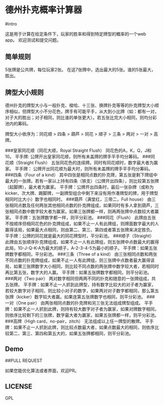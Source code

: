 # 德州扑克概率计算器

#intro

这是用于计算在给定条件下，玩家的胜率和得到特定牌型的概率的一个web app。 欢迎测试和提交问题。

## 简单规则

5张牌是公共牌，每位玩家2张。 在这7张牌中，选出最大的5张。谁的5张最大，胜出。

## 牌型大小规则
德州扑克的牌型大小与一般扑克、梭哈、十三张、换牌扑克等等的扑克牌型大小顺序相似，但牌型大小不分花色，牌手有可能平手，从大到小比牌（如：都有一对，对子大的胜出；对子相同，则比谁的单张更大）。若五张比完大小相同，则均分彩池内的筹码。

牌型大小依序为：同花顺 > 四条 > 葫芦 > 同花 > 顺子 > 三条 > 两对 > 一对 > 高牌。

###皇家同花顺（同花大顺，Royal Straight Flush）
同花色的A，K，Q，J和10。
平手牌:
公牌开出皇家同花顺，则所有未盖牌的牌手平手均分筹码。
###同花顺（Straight Flush）
五张同花色的连续牌。同时有同花顺时，数字最大者为赢家。
平手牌：
公牌开出同花顺为最大时，则所有未盖牌的牌手平手均分筹码。
###四条（Four of a kind）
其中四张是相同点数的扑克牌，第五张是剩下牌组中最大的一张牌。若有一家以上持有四条（铁支）（公牌开出四条），则比较第五张牌（起脚牌），最大者为赢家。
平手牌：公牌开出四条时，最后一张杂牌（或称为kicker、次大牌、踢脚牌，一副牌型组合中剩下来没有用作凑牌型的牌，用于牌型相同时比大小）数字也相同时。
###葫芦（满堂红，三带二，Full house）
由三张相同点数及任何两张其他相同点数的扑克牌组成，如果同时有多人拿到葫芦，三张相同点数中数字较大者为赢家。如果三张牌都一样，则再两张牌中点数较大者赢家。
平手牌：五张牌数字都一样，则平分彩池。
###同花（Flush）
此牌由五张不按顺序但相同花色的扑克牌组成，如果不止一人有此牌组，则牌面数字最大的人赢得该局，如果最大点相同，则由第二、第三、第四或者第五张牌来决定胜负。
平手牌：公牌的同花就是最大的同花牌型时，平分彩池。
###顺子（Straight）
此牌由五张顺序扑克牌组成，如果不止一人有此牌组，则五张牌中点数最大的赢得此局，10-J-Q-K-A为最大的顺子，A-2-3-4-5为最小的顺子。
平手牌：如果五张牌数字都相同，平分彩池。
###三条（Three of a kind）
由三张相同点数和两张不同点数的扑克牌组成，如果不止一人有此牌组，则三张牌中点数者最大赢得该局，如果三张牌数字大小相同，则比较不同点数的两张牌中数字较大者，若相同时再比第五张，数字大的人赢。
平手牌：如果五张牌数字都相同，则平分彩池。
###两对（Two pair）
两对数字相同但两两不同的扑克和随意的一张牌组成，共五张牌。
平手牌：如果不止一人抓到此牌型，持有数字比较大的对子者为赢家，若较大数字对子相同，则比较小对子的数字，如果两对对子数字都相同，那么第五张牌（kicker）数字较大者赢。如果连第五张牌数字也相同，则平分彩池。
###一对（One pair）
由两张相同点数的扑克牌和另三张无法组成牌型组成。
平手牌：如果不止一人抓到此牌，则持有较大数字对子者为赢家，如果对牌数字相同，则依序比较剩下的三张牌，数字最大者为赢家，如果五张牌都一样，则平分彩池。
###高牌（High card，no-pair，zitch）
无法组成以上任一牌型的散牌。
平手牌：如果不止一人抓到此牌，则比较点数最大者，如果点数最大的相同，则依序比较第二、第三、第四和第五大的，如果五张牌都相同，则平分彩池。
## Demo

##PULL REQUEST

如果您能优化算法或者界面，欢迎PR。

## LICENSE

GPL